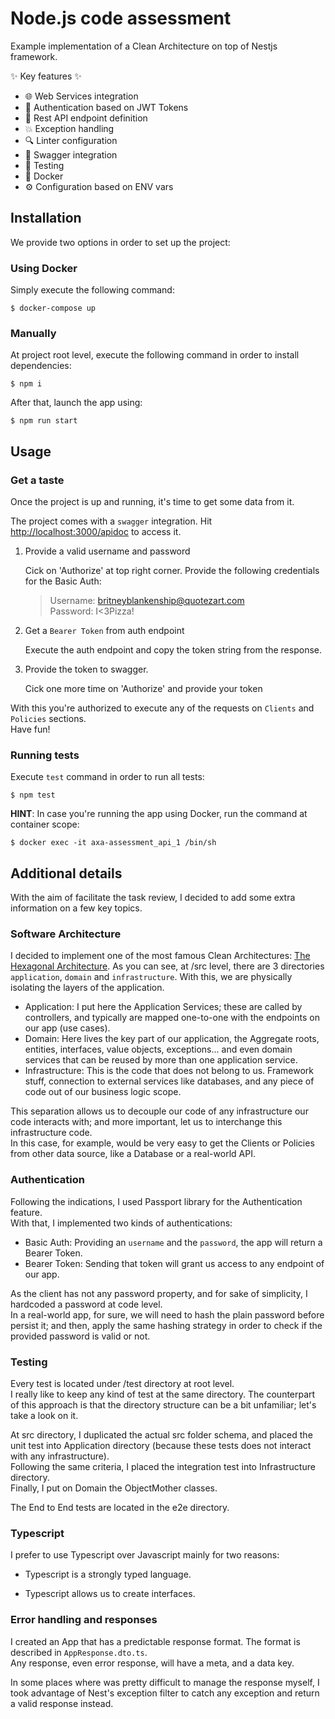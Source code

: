 # Node.js code assessment

Example implementation of a Clean Architecture on top of Nestjs framework.

✨ Key features ✨

- 🌐 Web Services integration
- 🔑 Authentication based on JWT Tokens
- 🔌 Rest API endpoint definition
- 💥 Exception handling
- 🔍 Linter configuration
- 📖 Swagger integration
- 💯 Testing
- 🐋 Docker
- ⚙️ Configuration based on ENV vars

## Installation

We provide two options in order to set up the project:

### Using Docker
Simply execute the following command: 
```
$ docker-compose up
```

### Manually

At project root level, execute the following command in order to install dependencies:
```
$ npm i
```

After that, launch the app using:
```
$ npm run start
```

## Usage

### Get a taste
Once the project is up and running, it's time to get some data from it.

The project comes with a `swagger` integration. Hit <http://localhost:3000/apidoc> to access it.

1. Provide a valid username and password    

    Cick on 'Authorize' at top right corner. Provide the following credentials for the Basic Auth:
    > Username: britneyblankenship@quotezart.com    
      Password: I<3Pizza!

2. Get a `Bearer Token` from auth endpoint    

    Execute the auth endpoint and copy the token string from the response.

3. Provide the token to swagger.    

    Cick one more time on 'Authorize' and provide your token

With this you're authorized to execute any of the requests on `Clients` and `Policies` sections.   
Have fun!

### Running tests

Execute `test` command in order to run all tests:
```
$ npm test
```

**HINT**: In case you're running the app using Docker, run the command at container scope:    
```
$ docker exec -it axa-assessment_api_1 /bin/sh
```


## Additional details

With the aim of facilitate the task review, I decided to add some extra information on a few key topics.

### Software Architecture
I decided to implement one of the most famous Clean Architectures: [The Hexagonal Architecture](https://en.wikipedia.org/wiki/Hexagonal_architecture_(software)).
As you can see, at /src level, there are 3 directories `application`, `domain` and `infrastructure`. With this, we are physically isolating the layers of the application.

+ Application: I put here the Application Services; these are called by controllers, and typically are mapped one-to-one with the endpoints on our app (use cases). 
+ Domain: Here lives the key part of our application, the Aggregate roots, entities, interfaces, value objects, exceptions... and even domain services that can be reused by more than one application service.
+ Infrastructure: This is the code that does not belong to us. Framework stuff, connection to external services like databases, and any piece of code out of our business logic scope.

This separation allows us to decouple our code of any infrastructure our code interacts with; and more important, let us to interchange this infrastructure code.    
In this case, for example, would be very easy to get the Clients or Policies from other data source, like a Database or a real-world API.

### Authentication

Following the indications, I used Passport library for the Authentication feature.    
With that, I implemented two kinds of authentications:

+ Basic Auth: Providing an `username` and the `password`, the app will return a Bearer Token.
+ Bearer Token: Sending that token will grant us access to any endpoint of our app.

As the client has not any password property, and for sake of simplicity, I hardcoded a password at code level.    
In a real-world app, for sure, we will need to hash the plain password before persist it; and then, apply the same hashing strategy in order to check if the provided password is valid or not.

### Testing

Every test is located under /test directory at root level.    
I really like to keep any kind of test at the same directory. The counterpart of this approach is that the directory structure can be a bit unfamiliar; let's take a look on it.

At src directory, I duplicated the actual src folder schema, and placed the unit test into Application directory (because these tests does not interact with any infrastructure).    
Following the same criteria, I placed the integration test into Infrastructure directory.    
Finally, I put on Domain the ObjectMother classes.

The End to End tests are located in the e2e directory.

### Typescript

I prefer to use Typescript over Javascript mainly for two reasons:

+ Typescript is a strongly typed language.
    
+ Typescript allows us to create interfaces.

### Error handling and responses

I created an App that has a predictable response format. The format is described in `AppResponse.dto.ts`.    
Any response, even error response, will have a meta, and a data key.

In some places where was pretty difficult to manage the response myself, I took advantage of Nest's exception filter to catch any exception and return a valid response instead.
